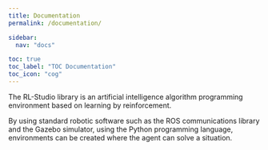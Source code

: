 ```yaml
---
title: Documentation
permalink: /documentation/

sidebar:
  nav: "docs"

toc: true
toc_label: "TOC Documentation"
toc_icon: "cog"
---
```


The RL-Studio library is an artificial intelligence algorithm programming environment based on learning by reinforcement.

By using standard robotic software such as the ROS communications library and the Gazebo simulator, using the Python programming language, environments can be created where the agent can solve a situation.


